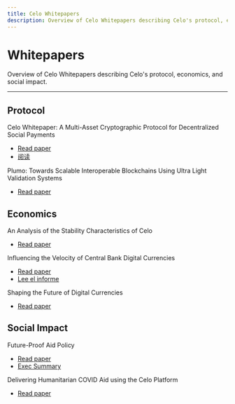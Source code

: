 ```yaml
---
title: Celo Whitepapers
description: Overview of Celo Whitepapers describing Celo's protocol, economics, and social impact.
---
```


# Whitepapers

Overview of Celo Whitepapers describing Celo's protocol, economics, and social impact.

---

## Protocol

Celo Whitepaper: A Multi-Asset Cryptographic Protocol for Decentralized Social Payments

- [Read paper](https://celo.org/papers)
- [阅读](https://celo.org/papers/whitepaper/chinese)

Plumo: Towards Scalable Interoperable Blockchains Using Ultra Light Validation Systems

- [Read paper](https://celo.org/papers/plumo)

## Economics

An Analysis of the Stability Characteristics of Celo

- [Read paper](https://celo.org/papers/stability)

Influencing the Velocity of Central Bank Digital Currencies

- [Read paper](https://celo.org/papers/cbdc-velocity)
- [Lee el informe](https://celo.org/papers/cbdc-velocity/spanish)

Shaping the Future of Digital Currencies

- [Read paper](https://celo.org/papers/future-of-digital-currencies)

## Social Impact

Future-Proof Aid Policy

- [Read paper](https://celo.org/papers/future-proof-aid)
- [Exec Summary](https://celo.org/papers/future-proof-exec)

Delivering Humanitarian COVID Aid using the Celo Platform

- [Read paper](https://celo.org/papers/covid-aid)
